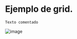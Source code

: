 # Ejemplo de grid.

```
Texto comentado
```

![image](https://user-images.githubusercontent.com/16636086/213658536-6aed36f7-efa4-4c61-8963-ed4ba8da2cbb.png)


